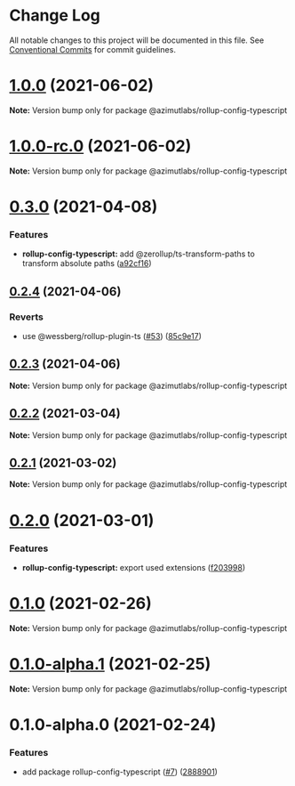 # Change Log

All notable changes to this project will be documented in this file.
See [Conventional Commits](https://conventionalcommits.org) for commit guidelines.

# [1.0.0](https://github.com/azimutlabs/rollup/compare/@azimutlabs/rollup-config-typescript@1.0.0-rc.0...@azimutlabs/rollup-config-typescript@1.0.0) (2021-06-02)

**Note:** Version bump only for package @azimutlabs/rollup-config-typescript





# [1.0.0-rc.0](https://github.com/azimutlabs/rollup/compare/@azimutlabs/rollup-config-typescript@0.3.0...@azimutlabs/rollup-config-typescript@1.0.0-rc.0) (2021-06-02)

**Note:** Version bump only for package @azimutlabs/rollup-config-typescript





# [0.3.0](https://github.com/azimutlabs/rollup/compare/@azimutlabs/rollup-config-typescript@0.2.4...@azimutlabs/rollup-config-typescript@0.3.0) (2021-04-08)


### Features

* **rollup-config-typescript:** add @zerollup/ts-transform-paths to transform absolute paths ([a92cf16](https://github.com/azimutlabs/rollup/commit/a92cf16bd240c6c501990bcf816cd8cc9b30f076))





## [0.2.4](https://github.com/azimutlabs/rollup/compare/@azimutlabs/rollup-config-typescript@0.2.3...@azimutlabs/rollup-config-typescript@0.2.4) (2021-04-06)


### Reverts

* use @wessberg/rollup-plugin-ts ([#53](https://github.com/azimutlabs/rollup/issues/53)) ([85c9e17](https://github.com/azimutlabs/rollup/commit/85c9e17f0904393318638e89c75f059042b5077a))





## [0.2.3](https://github.com/azimutlabs/rollup/compare/@azimutlabs/rollup-config-typescript@0.2.2...@azimutlabs/rollup-config-typescript@0.2.3) (2021-04-06)

**Note:** Version bump only for package @azimutlabs/rollup-config-typescript





## [0.2.2](https://github.com/azimutlabs/rollup/compare/@azimutlabs/rollup-config-typescript@0.2.1...@azimutlabs/rollup-config-typescript@0.2.2) (2021-03-04)

**Note:** Version bump only for package @azimutlabs/rollup-config-typescript





## [0.2.1](https://github.com/azimutlabs/rollup/compare/@azimutlabs/rollup-config-typescript@0.2.0...@azimutlabs/rollup-config-typescript@0.2.1) (2021-03-02)

**Note:** Version bump only for package @azimutlabs/rollup-config-typescript





# [0.2.0](https://github.com/azimutlabs/rollup/compare/@azimutlabs/rollup-config-typescript@0.1.0...@azimutlabs/rollup-config-typescript@0.2.0) (2021-03-01)


### Features

* **rollup-config-typescript:** export used extensions ([f203998](https://github.com/azimutlabs/rollup/commit/f203998a48b4b51f100c0db3b4628571cee68925))





# [0.1.0](https://github.com/azimutlabs/rollup/compare/@azimutlabs/rollup-config-typescript@0.1.0-alpha.1...@azimutlabs/rollup-config-typescript@0.1.0) (2021-02-26)

**Note:** Version bump only for package @azimutlabs/rollup-config-typescript





# [0.1.0-alpha.1](https://github.com/azimutlabs/rollup/compare/@azimutlabs/rollup-config-typescript@0.1.0-alpha.0...@azimutlabs/rollup-config-typescript@0.1.0-alpha.1) (2021-02-25)

**Note:** Version bump only for package @azimutlabs/rollup-config-typescript





# 0.1.0-alpha.0 (2021-02-24)


### Features

* add package rollup-config-typescript ([#7](https://github.com/azimutlabs/rollup/issues/7)) ([2888901](https://github.com/azimutlabs/rollup/commit/2888901676cd2d3c9fbe7d59161c48fce13aa1c0))
